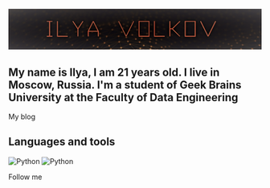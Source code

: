 [![Header](https://github.com/StandinNeon/StandinNeon/blob/master/Assets/Header%20git.png)](https://gb.ru/users/176798?tab=courses-and-certificates#courses-and-certificates)

## My name is Ilya, I am 21 years old. I live in Moscow, Russia. I'm a student of Geek Brains University at the Faculty of Data Engineering 

My blog

## Languages and tools
![Python](https://img.shields.io/badge/Python-313431?style=for-the-badge&logo=python)
![Python](https://img.shields.io/badge/SQL-f7c01b?style=for-the-badge&logo=mysql)

Follow me